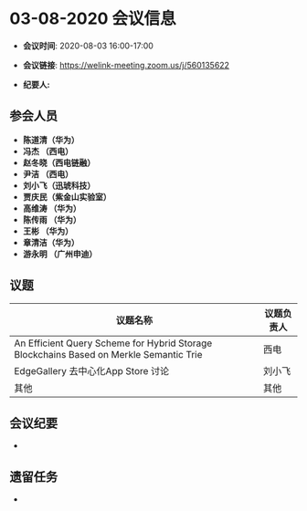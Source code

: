 # 03-08-2020 会议信息  

-  **会议时间**: 2020-08-03  16:00-17:00
-  **会议链接**: https://welink-meeting.zoom.us/j/560135622    

-  **纪要人:**   

## 参会人员
-  **陈道清（华为）** 
-  **冯杰  （西电）**   
-  **赵冬晓（西电链融）**  
-  **尹洁  （西电）**
-  **刘小飞（迅琥科技）**  
-  **贾庆民（紫金山实验室）**
-  **高维涛 （华为）**  
-  **陈传雨  （华为）**  
-  **王彬  （华为）**  
-  **章清洁（华为）**  
-  **游永明 （广州申迪）**  


## 议题

议题名称 | 议题负责人
---- | ----
An Efficient Query Scheme for Hybrid Storage Blockchains Based on Merkle Semantic Trie | 西电 
EdgeGallery 去中心化App Store 讨论 | 刘小飞 
其他 | 其他 

## 会议纪要
-     

## 遗留任务
-   